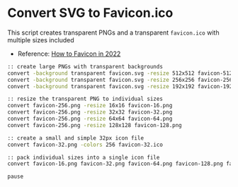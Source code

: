 # Convert SVG to Favicon.ico

This script creates transparent PNGs and a transparent `favicon.ico` with multiple sizes included

* Reference: [How to Favicon in 2022](https://evilmartians.com/chronicles/how-to-favicon-in-2021-six-files-that-fit-most-needs)

```bash
:: create large PNGs with transparent backgrounds
convert -background transparent favicon.svg -resize 512x512 favicon-512.png
convert -background transparent favicon.svg -resize 256x256 favicon-256.png
convert -background transparent favicon.svg -resize 192x192 favicon-192.png

:: resize the transparent PNG to individual sizes
convert favicon-256.png -resize 16x16 favicon-16.png
convert favicon-256.png -resize 32x32 favicon-32.png
convert favicon-256.png -resize 64x64 favicon-64.png
convert favicon-256.png -resize 128x128 favicon-128.png

:: create a small and simple 32px icon file
convert favicon-32.png -colors 256 favicon-32.ico

:: pack individual sizes into a single icon file
convert favicon-16.png favicon-32.png favicon-64.png favicon-128.png favicon-256.png -colors 256 favicon.ico

pause
```
